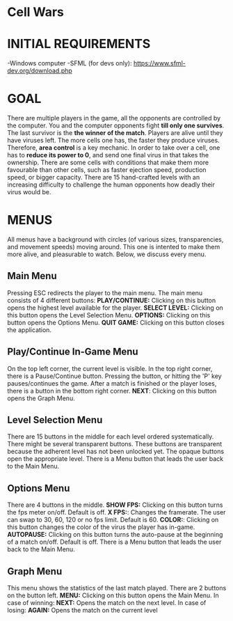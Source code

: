 # Cell Wars
# INITIAL REQUIREMENTS
-Windows computer
-SFML (for devs only): https://www.sfml-dev.org/download.php

# GOAL
There are multiple players in the game, all the opponents are controlled by the computer. You and the computer opponents fight **till only one survives**. The last survivor is the **the winner of the match**. Players are alive until they have viruses left. The more cells one has, the faster they produce viruses. Therefore, **area control** is a key mechanic. In order to take over a cell, one has to **reduce its power to 0**, and send one final virus in that takes the ownership. There are some cells with conditions that make them more favourable than other cells, such as faster ejection speed, production speed, or bigger capacity. There are 15 hand-crafted levels with an increasing difficulty to challenge the human opponents how deadly their virus would be.
# MENUS

All menus have a background with circles (of various sizes, transparencies, and movement speeds) moving around. This one is intented to make them more alive, and pleasurable to watch.
Below, we discuss every menu.
## Main Menu
Pressing ESC redirects the player to the main menu.
The main menu consists of 4 different buttons:
**PLAY/CONTINUE:** Clicking on this button opens the highest level available for the player.
**SELECT LEVEL:** Clicking on this button opens the Level Selection Menu.
**OPTIONS:** Clicking on this button opens the Options Menu.
**QUIT GAME:** Clicking on this button closes the application.
## Play/Continue In-Game Menu
On the top left corner, the current level is visible. In the top right corner, there is a Pause/Continue button. Pressing the button, or hitting the 'P' key pauses/continues the game.
After a match is finished or the player loses, there is a button in the bottom right corner.
**NEXT**: Clicking on this button opens the Graph Menu.
## Level Selection Menu
There are 15 buttons in the middle for each level ordered systematically. There might be several transparent buttons. These buttons are transparent because the adherent level has not been unlocked yet. The opaque buttons open the appropriate level.
There is a Menu button that leads the user back to the Main Menu.
## Options Menu
There are 4 buttons in the middle.
**SHOW FPS:** Clicking on this button turns the fps meter on/off. Default is off.
**X FPS:**: Changes the framerate. The user can swap to 30, 60, 120 or no fps limit. Default is 60.
**COLOR:**: Clicking on this button changes the color of the virus the player has in-game.
**AUTOPAUSE:** Clicking on this button turns the auto-pause at the beginning of a match on/off. Default is off.
There is a Menu button that leads the user back to the Main Menu.
## Graph Menu
This menu shows the statistics of the last match played.
There are 2 buttons on the button left.
**MENU:** Clicking on this button opens the Main Menu.
In case of winning:
**NEXT:** Opens the match on the next level.
In case of losing:
**AGAIN:** Opens the match on the current level
